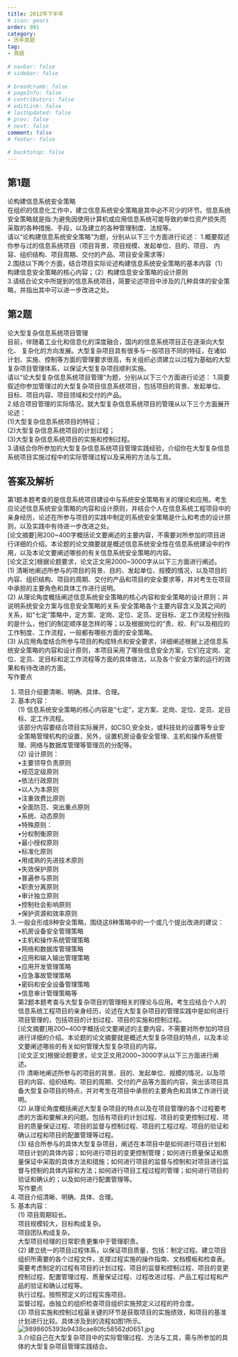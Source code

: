 ```yaml
---  
title: 2012年下半年  
# icon: gears  
order: 991  
category:  
- 历年真题  
tag:  
- 真题  
  
# navbar: false  
# sidebar: false  
  
# breadcrumb: false  
# pageInfo: false  
# contributors: false  
# editLink: false  
# lastUpdated: false  
# prev: false  
# next: false  
comment: false  
# footer: false  
  
# backtotop: false  
---  
```

## 第1题 ##

论构建信息系统安全策略  
在组织的信息化工作中，建立信息系统安全策略是其中必不可少的环节。信息系统安全策略就是指:为避免因使用计算机或应用信息系统可能导致的单位资产损失而采取的各种措施、手段，以及建立的各种管理制度、法规等。  
请以“论构建信息系统安全策略”为题，分别从以下三个方面进行论述： 1.概要叙述你参与过的信息系统项目（项目背景、项目规模、发起单位、目的、项目、 内容、组织结构、项目周期、交付的产品、项目安全需求等）  
2.围绕以下两个方面，结合项目实际论述构建信息系统安全策略的基本内容（1）构建信息安全策略的核心内容；（2）构建信息安全策略的设计原则  
3.请结合论文中所提到的信息系统项目，简要论述项目中涉及的几种具体的安全策略，并指出其中可以进一步改进之处。  


## 第2题 ##

论大型复杂信息系统项目管理  
目前，伴随着工业化和信息化的深度融合，国内的信息系统项目正在逐渐向大型化、 复杂化的方向发展。大型复杂项目具有很多与一般项目不同的特征，在诸如计划、实施、控制等方面的管理要求很高，有关组织必须建立以过程为基础的大型复杂项目管理体系，以保证大型复杂项目顺利实施。  
请以“论大型复杂信息系统项目管理”为题，分别从以下三个方面进行论述： 1.简要叙述你参加管理过的大型复杂项目信息系统项目，包括项目的背景、发起单位、 目标、项目内容、项目领域和交付的产品。  
2.结合项目管理的实际情况，就大型复杂信息系统项目的管理从以下三个方面展开论述：  
(1)大型复杂信息系统项目的特征；  
(2)大型复杂信息系统项目的计划过程；  
(3)大型复杂信息系统项目的实施和控制过程。  
3.请结合你所参加的大型复杂信息系统项目管理实践经验，介绍你在大型复杂信息系统项目实施过程中的实际管理过程以及采用的方法与工具。  
  


## 答案及解析 ##

  

第1题本题考查的是信息系统项目建设中与系统安全策略有关的理论和应用。考生应论述信息系统安全策略的内容和设计原则，并结合个人在信息系统工程项目中的亲身经历，论述在所参与项目的实践中制定的系统安全策略是什么和考虑的设计原则，以及实践中有待进一步改进之处。  
\[论文摘要\]用200~400字概括论文要阐述的主要内容，不需要对所参加的项目进行详细的介绍。本论题的论文摘要就是概述信息系统安全性在信息系统建设中的作用，以及本论文要阐述哪些的有关信息系统安全策略的内容。  
\[论文正文\]根据论题要求，论文正文用2000~3000字从以下三方面进行阐述。  
(1) 清晰地阐述所参与的项目的背景、目的、发起单位、规模的情况，以及项目的内容、组织结构、项目的周期、交付的产品和项目的安全要求等，并对考生在项目中承担的主要角色和具体工作进行说明。  
(2) 从理论角度概括阐述信息系统安全策略的核心内容和安全策略的设计原则；并说明系统安全方案与信息安全策略的关系:安全策略各个主要内容含义及其之间的关系，如“七定”策略中，定方案、定岗、定位、定员、定目标、定工作流程分别指的是什么，他们的制定顺序是怎样的等；以及根据岗位的“责、权、利”以及相应的工作制度、工作流程，一般都有哪些方面的安全策略。  
(3) 从应用角度结合所参与项目的构成特点和安全要求，详细阐述根据上述信息系统安全策略的内容和设计原则，本项目采用了哪些信息安全方案，它们在定岗、定位、定员、定目标和定工作流程等方面的具体做法，以及各个安全方案的运行的效果和有待改进的方面。  
写作要点  
1. 项目介绍要清晰、明确、具体、合理。  
2. 基本内容：  
(1) 信息系统安全策略的核心内容是“七定”，定方案、定岗、定位、定员、定目标、定工作流程。  
该部分内容要结合项目实际展开，如CSO,安全处，或科技处的设置等专业安全策略管理机构的设置，另外，设置机房设备安全管理、主机和操作系统管理、网络与数据库管理等管理员的分配等。  
(2) 设计原则：  
•主要领导负责原则  
•规范定级原则  
•依法行政原则  
•以人为本原则  
•注重效费比原则  
•全面防范、突出重点原则  
•系统、动态原则  
•特殊原则：  
•分权制衡原则  
•最小授权原则  
•标准化原则  
•用成熟的先进技术原则  
•失效保护原则  
•普遍参与原则  
•职责分离原则  
•审计独立原则  
•控制社会影响原则  
•保护资源和效率原则  
3. 一般会形成8种安全策略，围绕这8种策略中的一个或几个提出改进的建议：  
•机房设备安全管理策略  
•主机和操作系统管理策略  
•网络和数据库管理策略  
•应用和输入输出管理策略  
•应用开发管理策略  
•应急事故管理策略  
•密码和安全设备管理策略  
•信息审计管理策略等  
第2题本题考查与大型复杂项目的管理相关的理论与应用。考生应结合个人的信息系统工程项目的亲身经历，论述在大型复杂项目的管理实践中是如何进行项目管理的，包括项目的计划过程、项目的实施和控制过程。  
\[论文摘要\]用200~400字概括论文要阐述的主要内容，不需要对所参加的项目进行详细的介绍。本论题的论文摘要就是概述大型复杂项目的特点，以及本论文要阐述哪些的有关如何管理大型复杂项目的内容。  
\[论文正文\]根据论题要求，论文正文用2000~3000字从以下三方面进行阐述。  
(1) 清晰地阐述所参与的项目的背景、目的、发起单位、规模的情况，以及项目的内容、组织结构、项目的周期、交付的产品等方面的内容，突出该项目具备大型复杂项目的特点，并对考生在项目中承担的主要角色和具体工作进行说明。  
(2) 从理论角度概括阐述大型复杂项目的特点以及在项目管理的各个过程要考虑的方面和要解决的问题。包括有项目的计划过程、项目的变更控制过程、项目的质量保证过程、项目的监督与控制过程、项目的工程过程、项目的验证和确认过程和项目的配置管理等过程。  
(3) 结合所参与的具体大型复杂项目，阐述在本项目中是如何进行项目计划和项目计划的具体内容；如何进行项目的变更控制管理；如何进行质量保证和质量保证中采取的具体方法和措施；如何进行项目的监督与控制和对项目进行监督与控制的具体内容和方法；如何进行项目工程过程的管理；如何进行项目的验证和确认的；以及如何进行配置管理等。  
写作要点  
1. 项目介绍清晰、明确、具体、合理。  
2. 基本内容：  
(1) 项目周期较长。  
项目规模较大，目标构成复杂。  
项目团队构成复杂。  
大型项目经理的日常职责更集中于管理职责。  
(2) 建立统一的项目过程体系，以保证项目质量，包括：制定过程。建立项目组织所需要的各个过程文件，支撑过程实施的操作指南、文档模板和检查表。需要考虑制定的过程有项目的计划过程、项目的监督和控制过程、项目的变更控制过程、配置管理过程、质量保证过程、过程改进过程、产品工程过程和产品的验证和确认过程等。  
执行过程。按照预定义的过程实施项目。  
监督过程。由独立的组织检查项目组织实施预定义过程的符合度。  
(3) 项目实施和控制过程最关键的环节是获取项目的实施绩效，和项目的基准计划进行比较。具体涉及到的流程如图1所示。  
![9898605393b9438cae80fc58562d0651.jpg][]  
3.介绍自己在大型复杂项目中的实际管理过程、方法与工具，需与所参加的具体的大型复杂项目管理实践结合。  



[9898605393b9438cae80fc58562d0651.jpg]: https://www.xkxxkx.cn/file/exam/software/信息系统项目管理师/论文/第2题/9898605393b9438cae80fc58562d0651.jpg
